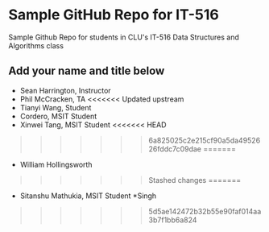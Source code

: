# Sample GitHub Repo for IT-516
Sample Github Repo for students in CLU's IT-516 Data Structures and Algorithms class
## Add your name and title below
* Sean Harrington, Instructor
* Phil McCracken, TA
<<<<<<< Updated upstream
* Tianyi Wang, Student
* Cordero, MSIT Student
* Xinwei Tang, MSIT Student
<<<<<<< HEAD
>>>>>>> 6a825025c2e215cf90a5da4952626fddc7c09dae
=======
* William Hollingsworth
>>>>>>> Stashed changes
=======
* Sitanshu Mathukia, MSIT Student
*Singh
>>>>>>> 5d5ae142472b32b55e90faf014aa3b7f1bb6a824
